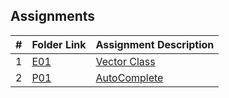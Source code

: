 ##  Assignments

|   #   | Folder Link | Assignment Description |
| :---: | ----------- | ---------------------- |
|   1   | [E01](https://github.com/Coop-Wolf/3013-Algorithms/tree/main/Assignments/E01) | [Vector Class](https://github.com/Coop-Wolf/3013-Algorithms/blob/main/Assignments/E01/README.md)   |
|   2   | [P01](https://github.com/Coop-Wolf/3013-Algorithms/tree/main/Assignments/P01) | [AutoComplete](https://github.com/Coop-Wolf/3013-Algorithms/blob/main/Assignments/P01/README.md)   |
